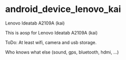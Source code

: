 android_device_lenovo_kai
=========================

Lenovo Ideatab A2109A (kai)

This is aosp for Lenovo Ideatab A2109A (kai)

ToDo: At least wifi, camera and usb storage.

Who knows what else (sound, gps, bluetooth, hdmi, ...)
